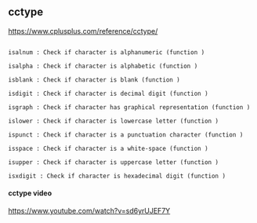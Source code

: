 ## cctype
https://www.cplusplus.com/reference/cctype/

```

isalnum : Check if character is alphanumeric (function )

isalpha : Check if character is alphabetic (function )

isblank : Check if character is blank (function )

isdigit : Check if character is decimal digit (function )

isgraph : Check if character has graphical representation (function )

islower : Check if character is lowercase letter (function )

ispunct : Check if character is a punctuation character (function )

isspace : Check if character is a white-space (function )

isupper : Check if character is uppercase letter (function )

isxdigit : Check if character is hexadecimal digit (function )

```

#### cctype video
https://www.youtube.com/watch?v=sd6yrUJEF7Y